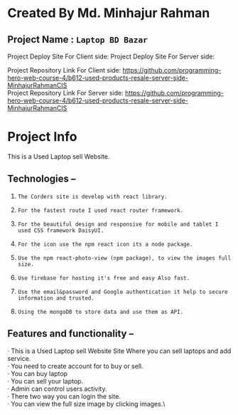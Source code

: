 # Created By Md. Minhajur Rahman

## Project Name : `Laptop BD Bazar`
Project Deploy Site For Client side: 
Project Deploy Site For Server side: 


Project Repository Link For Client side: https://github.com/programming-hero-web-course-4/b612-used-products-resale-server-side-MinhajurRahmanCIS \
Project Repository Link For Server side: https://github.com/programming-hero-web-course-4/b612-used-products-resale-server-side-MinhajurRahmanCIS 

# Project Info
This is a Used Laptop sell Website.
## Technologies  –
1.     The Corders site is develop with react library.  
2.     For the fastest route I used react router framework.
3.     For the beautiful design and responsive for mobile and tablet I used CSS framework DaisyUI.
4.     For the icon use the npm react icon its a node package.
5.     Use the npm react-photo-view (npm package), to view the images full size.
6.     Use firebase for hosting it's free and easy Also fast.
7.     Use the email&password and Google authentication it help to secure information and trusted.
8.     Using the mongoDB to store data and use them as API.
## Features and functionality –
·         This is a  Used Laptop sell Website Site Where you can sell laptops and add service.\
·         You need to create account for to buy or sell.\
·         You can buy laptop\
·         You can sell your laptop.\
·         Admin can control users activity.\
·         There two way you can login the site.\
·         You can view the full size image by clicking images.\